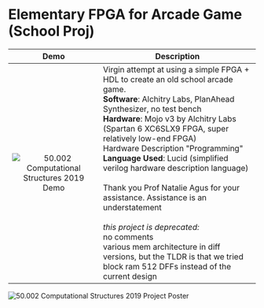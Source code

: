 # Elementary FPGA for Arcade Game (School Proj)
Demo             |  Description
:-------------------------:|:-------------------------:
![50.002 Computational Structures 2019 Demo](https://github.com/careylzh/theSkyIsFalling/blob/master/theSkyIsFalling.gif) | <div align="left">Virgin attempt at using a simple FPGA + HDL to create an old school arcade game.<br/> __Software__: Alchitry Labs, PlanAhead Synthesizer, no test bench <br/> __Hardware__: Mojo v3 by Alchitry Labs (Spartan 6 XC6SLX9 FPGA, super relatively low-end FPGA) <br/> Hardware Description "Programming" __Language Used__: Lucid (simplified verilog hardware description language) <br/> <br/> Thank you Prof Natalie Agus for your assistance. Assistance is an understatement <br/> <br/> _this project is deprecated:_ <br/> no comments <br/> various mem architecture in diff versions, but the TLDR is that we tried block ram 512 DFFs instead of the current design</div>

![50.002 Computational Structures 2019 Project Poster](https://github.com/careylzh/theSkyIsFalling/blob/master/50.002%20FPGA%201D%20Poster%20SUTD%202019.png)

